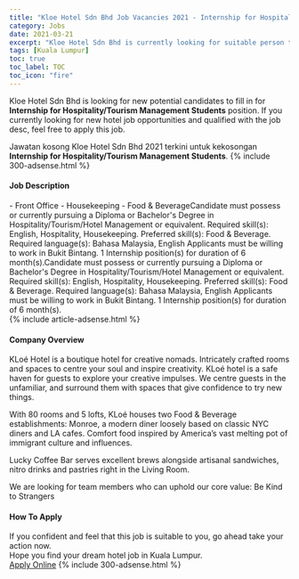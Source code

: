 ```yaml
---
title: "Kloe Hotel Sdn Bhd Job Vacancies 2021 - Internship for Hospitality/Tourism Management Students" 
category: Jobs 
date: 2021-03-21 
excerpt: "Kloe Hotel Sdn Bhd is currently looking for suitable person to fill in the Internship for Hospitality/Tourism Management Students which positioned at Kuala Lumpur" 
tags: [Kuala Lumpur] 
toc: true 
toc_label: TOC 
toc_icon: "fire" 
--- 
```


<p>Kloe Hotel Sdn Bhd is looking for new potential candidates to fill in for <b>Internship for Hospitality/Tourism Management Students</b> position. If you currently looking for new hotel job opportunities and qualified with the job desc, feel free to apply this job.
</p>Jawatan kosong Kloe Hotel Sdn Bhd 2021 terkini untuk kekosongan <b>Internship for Hospitality/Tourism Management Students</b>. 
{% include 300-adsense.html %} 
<div><div><h4>Job Description</h4></div><div><div><span><div>- Front Office
 - Housekeeping
 - Food &amp; BeverageCandidate must possess or currently pursuing a Diploma or Bachelor's Degree in Hospitality/Tourism/Hotel Management or equivalent.
Required skill(s): English, Hospitality, Housekeeping.
Preferred skill(s): Food &amp; Beverage.
Required language(s): Bahasa Malaysia, English
Applicants must be willing to work in Bukit Bintang.
1  Internship position(s) for duration of 6 month(s).Candidate must possess or currently pursuing a Diploma or Bachelor's Degree in Hospitality/Tourism/Hotel Management or equivalent.
Required skill(s): English, Hospitality, Housekeeping.
Preferred skill(s): Food &amp; Beverage.
Required language(s): Bahasa Malaysia, English
Applicants must be willing to work in Bukit Bintang.
1  Internship position(s) for duration of 6 month(s).</div></span></div></div></div> 
{% include article-adsense.html %} 
<div><div><h4>Company Overview</h4></div><div><div><span><div>KLo&#233; Hotel is a boutique hotel for creative nomads. Intricately crafted rooms and spaces to centre your soul and inspire creativity. KLo&#233; hotel is a safe haven for guests to explore your creative impulses. We centre guests in the unfamiliar, and surround them with spaces that give confidence to try new things. 

With 80 rooms and 5 lofts, KLo&#233; houses two Food &amp; Beverage establishments:
Monroe, a modern diner loosely based on classic NYC diners and LA cafes. Comfort food inspired by America&#8217;s vast melting pot of immigrant culture and influences.

Lucky Coffee Bar serves excellent brews alongside artisanal sandwiches, nitro drinks and pastries right in the Living Room.

We are looking for team members who can uphold our core value: Be Kind to Strangers</div></span></div></div></div> 
#### How To Apply 
If you confident and feel that this job is suitable to you, go ahead take your action now. <br/> 
Hope you find your dream hotel job in Kuala Lumpur. <br/> 
<a href="https://www.jobstreet.com.my/en/job/internship-for-hospitality-tourism-management-students-4503570?jobId=jobstreet-my-job-4503570" class="btn btn--info" target="_blank" rel="nofollow noopenner">Apply Online</a> 
{% include 300-adsense.html %} 